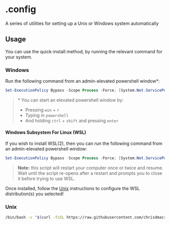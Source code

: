 # .config

A series of utilities for setting up a Unix or Windows system automatically

## Usage

You can use the quick-install method, by running the relevant command for your system.

### Windows

Run the following command from an admin-elevated powershell window\*:

```powershell
Set-ExecutionPolicy Bypass -Scope Process -Force; [System.Net.ServicePointManager]::SecurityProtocol = [System.Net.ServicePointManager]::SecurityProtocol -bor 3072; iex ((New-Object System.Net.WebClient).DownloadString('https://raw.githubusercontent.com/chrisdmacrae/.config/main/install.ps1'))
```

> \* You can start an elevated powershell window by:
> - Pressing `win` + `r`
> - Typing in `powershell`
> - And holding `ctrl` + `shift` and pressing `enter`

#### Windows Subsystem For Linux (WSL)

If you wish to install WSL(2), then you can run the following command from an admin-elevated powershell window:

```powershell
Set-ExecutionPolicy Bypass -Scope Process -Force; [System.Net.ServicePointManager]::SecurityProtocol = [System.Net.ServicePointManager]::SecurityProtocol -bor 3072; iex ((New-Object System.Net.WebClient).DownloadString('https://raw.githubusercontent.com/chrisdmacrae/.config/main/wsl2.ps1'))
```

> **Note:** this script will restart your computer once or twice and resume. Wait until the script re-opens after a restart and prompts you to close it before trying to use WSL.

Once installed, follow the [Unix](#unix) instructions to configure the WSL distribution(s) you selected!

### Unix

```bash
/bin/bash -c "$(curl -fsSL https://raw.githubusercontent.com/chrisdmacrae/.config/main/install.sh)"
```